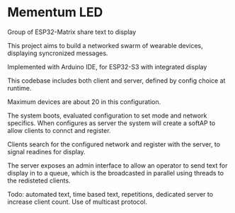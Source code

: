 # Mementum LED
Group of ESP32-Matrix share text to display

This project aims to build a networked swarm of wearable devices, displaying syncronized messages. 

Implemented with Arduino IDE, for ESP32-S3 with integrated display

This codebase includes both client and server, defined by config choice at runtime.

Maximum devices are about 20 in this configuration.

The system boots, evaluated configuration to set mode and network specifics.
When configures as server the system will create a softAP to allow clients to connct and register.

Clients search for the configured network and register with the server, to signal readines for display.

The server exposes an admin interface to allow an operator to send text for display in to a queue, which is the broadcasted in parallel using threads to the redisteted clients.

Todo:
automated text, time based text, repetitions,
dedicated server to increase client count.
Use of multicast protocol.

